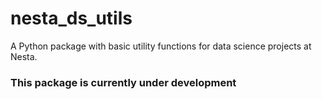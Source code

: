 # nesta_ds_utils

A Python package with basic utility functions for data science projects at Nesta.

### This package is currently under development